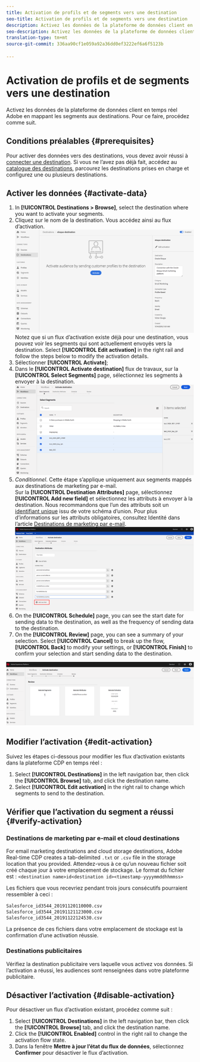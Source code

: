 ```yaml
---
title: Activation de profils et de segments vers une destination
seo-title: Activation de profils et de segments vers une destination
description: Activez les données de la plateforme de données client en temps réel Adobe en mappant les segments aux destinations. Pour ce faire, procédez comme suit.
seo-description: Activez les données de la plateforme de données client en temps réel Adobe en mappant les segments aux destinations. Pour ce faire, procédez comme suit.
translation-type: tm+mt
source-git-commit: 336aa90cf1e059a92a36dd0ef3222ef6a6f5123b

---
```



# Activation de profils et de segments vers une destination

Activez les données de la plateforme de données client en temps réel Adobe en mappant les segments aux destinations. Pour ce faire, procédez comme suit.

## Conditions préalables {#prerequisites}

Pour activer des données vers des destinations, vous devez avoir réussi à [connecter une destination](/help/rtcdp/destinations/assets/connect-destination.png). Si vous ne l’avez pas déjà fait, accédez au [catalogue des destinations](/help/rtcdp/destinations/destinations-catalog.md), parcourez les destinations prises en charge et configurez une ou plusieurs destinations.

## Activer les données {#activate-data}

1. In **[!UICONTROL Destinations > Browse]**, select the destination where you want to activate your segments.
2. Cliquez sur le nom de la destination. Vous accédez ainsi au flux d’activation.
   ![activate-flow](/help/rtcdp/destinations/assets/activate-flow.png)
Notez que si un flux d’activation existe déjà pour une destination, vous pouvez voir les segments qui sont actuellement envoyés vers la destination. Select **[!UICONTROL Edit activation]** in the right rail and follow the steps below to modify the activation details.
3. Sélectionner **[!UICONTROL Activate]**;
4. Dans le **[!UICONTROL Activate destination]** flux de travaux, sur la **[!UICONTROL Select Segments]** page, sélectionnez les segments à envoyer à la destination.
   ![segments-to-destination](/help/rtcdp/destinations/assets/select-segments.png)
5. *Conditionnel*. Cette étape s’applique uniquement aux segments mappés aux destinations de marketing par e-mail. <br> Sur la **[!UICONTROL Destination Attributes]** page, sélectionnez **[!UICONTROL Add new field]** et sélectionnez les attributs à envoyer à la destination.
Nous recommandons que l’un des attributs soit un [identifiant unique](/help/rtcdp/destinations/email-marketing-destinations.md#identity) issu de votre schéma d’union. Pour plus d’informations sur les attributs obligatoires, consultez Identité dans l’article [Destinations de marketing par e-mail](/help/rtcdp/destinations/email-marketing-destinations.md#identity).
   ![destination-attributes](/help/rtcdp/destinations/assets/destination-attributes.png)
6. On the **[!UICONTROL Schedule]** page, you can see the start date for sending data to the destination, as well as the frequency of sending data to the destination.
7. On the **[!UICONTROL Review]** page, you can see a summary of your selection. Select **[!UICONTROL Cancel]** to break up the flow, **[!UICONTROL Back]** to modify your settings, or **[!UICONTROL Finish]** to confirm your selection and start sending data to the destination.

![confirm-selection](/help/rtcdp/destinations/assets/confirm-selection.png)

## Modifier l’activation {#edit-activation}

Suivez les étapes ci-dessous pour modifier les flux d’activation existants dans la plateforme CDP en temps réel :

1. Select **[!UICONTROL Destinations]** in the left navigation bar, then click the **[!UICONTROL Browse]** tab, and click the destination name.
2. Select **[!UICONTROL Edit activation]** in the right rail to change which segments to send to the destination.

## Vérifier que l’activation du segment a réussi {#verify-activation}

### Destinations de marketing par e-mail et cloud  destinations 

For email marketing destinations and cloud storage destinations, Adobe Real-time CDP creates a tab-delimited `.txt` or `.csv` file in the storage location that you provided. Attendez-vous à ce qu’un nouveau fichier soit créé chaque jour à votre emplacement de stockage. Le format du fichier est :
`<destination name>id<destination id><timestamp-yyyymmddhhmmss>`

Les fichiers que vous recevriez pendant trois jours consécutifs pourraient ressembler à ceci :

```
Salesforce_id3544_20191120110000.csv
Salesforce_id3544_20191121123000.csv
Salesforce_id3544_20191122124530.csv
```

La présence de ces fichiers dans votre emplacement de stockage est la confirmation d’une activation réussie.

### Destinations publicitaires

Vérifiez la destination publicitaire vers laquelle vous activez vos données. Si l’activation a réussi, les audiences sont renseignées dans votre plateforme publicitaire.

## Désactiver l’activation {#disable-activation}

Pour désactiver un flux d’activation existant, procédez comme suit :

1. Select **[!UICONTROL Destinations]** in the left navigation bar, then click the **[!UICONTROL Browse]** tab, and click the destination name.
2. Click the **[!UICONTROL Enabled]** control in the right rail to change the activation flow state.
3. Dans la fenêtre **Mettre à jour l’état du flux de données**, sélectionnez **Confirmer** pour désactiver le flux d’activation.

